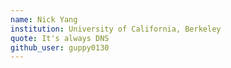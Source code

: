 ```yaml
---
name: Nick Yang
institution: University of California, Berkeley
quote: It's always DNS
github_user: guppy0130
---
```

